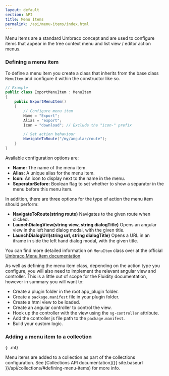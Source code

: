 ```yaml
---
layout: default
section: API
title: Menu Items
permalink: /api/menu-items/index.html
---
```


Menu Items are a standard Umbraco concept and are used to configure items that appear in the tree context menu and list view / editor action menus.

### Defining a menu item

To define a menu item you create a class that inherits from the base class `MenuItem` and configure it within the constructor like so.

````csharp
// Example
public class ExportMenuItem : MenuItem
{
    public ExportMenuItem()
    {
        // Configure menu item
        Name = "Export";
        Alias = "export";
        Icon = "download"; // Exclude the "icon-" prefix

        // Set action behaviour
        NavigateToRoute("/my/angular/route");
    }    
}
````

Available configuration options are:

* **Name:** The name of the menu item.
* **Alias:** A unique alias for the menu item.
* **Icon:** An icon to display next to the name in the menu.
* **SeperatorBefore:** Boolean flag to set whether to show a separator in the menu before this menu item.

In addition, there are three options for the type of action the menu item should perform:

* **NavigateToRoute(string route)** Navigates to the given route when clicked.
* **LaunchDialogView(string view, string dialogTitle)** Opens an angular view in the left hand dialog modal, with the given title.
* **LaunchDialogUrl(string url, string dialogTitle)** Opens a URL in an iframe in side the left hand dialog modal, with the given title.

You can find more detailed information on `MenuItem` class over at the official [Umbraco Menu Item documentation](https://our.umbraco.org/apidocs/csharp/api/Umbraco.Web.Models.Trees.MenuItem.html)

As well as defining the menu item class, depending on the action type you configure, you will also need to implement the relevant angular view and controller. This is a little out of scope for the Fluidity documentation, however in summary you will want to:

* Create a plugin folder in the root app_plugin folder.
* Create a `package.manifest` file in your plugin folder.
* Create a html view to be loaded.
* Create an angular controller to control the view.
* Hook up the controller with the view using the `ng-controller` attribute.
* Add the controller js file path to the `package.manifest`.
* Build your custom logic.

### Adding a menu item to a collection
{: .mt}

Menu items are added to a collection as part of the collections configuration. See [Collections API documentation]({{ site.baseurl }}/api/collections/#defining-menu-items) for more info.